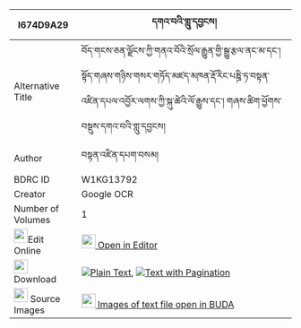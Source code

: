 |I674D9A29|དགའ་བའི་གླུ་དབྱངས། 
| --- | --- 
|Alternative Title |བོད་གངས་ཅན་ལྗོངས་ཀྱི་གནའ་བོའི་སྲོལ་རྒྱུན་གྱི་སྒྱུ་རྩལ་ནང་མ་དང་། སྟོད་གཞས་གཉིས་གསར་གཏོད་མཛད་མཁན་རྡོ་རིང་པཎྜི་ཏ་བསྟན་འཛིན་དཔལ་འབྱོར་ལགས་ཀྱི་སྐུ་ཚེའི་ལོ་རྒྱུས་དང་། གཞས་ཚིག་ཕྱོགས་བསྡུས་དགའ་བའི་གླུ་དབྱངས།
|Author| བསྟན་འཛིན་དཔག་བསམ།
|BDRC ID | W1KG13792
|Creator | Google OCR
|Number of Volumes| 1
|<img width="25" src="https://img.icons8.com/color/25/000000/edit-property.png">Edit Online| [<img width="25" src="https://avatars.githubusercontent.com/u/45091458?s=200&v=4"> Open in Editor](http://editor.openpecha.org/I674D9A29)
|<img width="25" src="https://img.icons8.com/fluent/48/000000/download-2.png"/>  Download | [![](https://img.icons8.com/color/20/000000/txt.png)Plain Text](https://github.com/Openpecha/I674D9A29/releases/download/v1/gawa_i_luyang_plain_I674D9A29.zip), [![](https://img.icons8.com/color/20/000000/txt.png)Text with Pagination](https://github.com/Openpecha/I674D9A29/releases/download/v1/gawa_i_luyang_pages_I674D9A29.zip)
|<img width="25" src="https://img.icons8.com/plasticine/100/000000/pictures-folder.png"/>  Source Images | [<img width="25" src="https://library.bdrc.io/icons/BUDA-small.svg"> Images of text file open in BUDA](https://library.bdrc.io/show/bdr:W1KG13792)